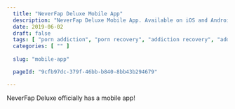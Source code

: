 ```yaml
---
  title: "NeverFap Deluxe Mobile App"
  description: "NeverFap Deluxe Mobile App. Available on iOS and Android, you can now use NeverFap Deluxe on your phone!"
  date: 2019-06-02
  draft: false
  tags: [ "porn addiction", "porn recovery", "addiction recovery", "addiction", "awareness", "nofap", "neverfap", "neverfap deluxe" ]
  categories: [ "" ]
  
  slug: "mobile-app"

  pageId: "9cfb97dc-379f-46bb-b840-8bb43b294679"

---
```


<!-- TODO -->
NeverFap Deluxe officially has a mobile app!
